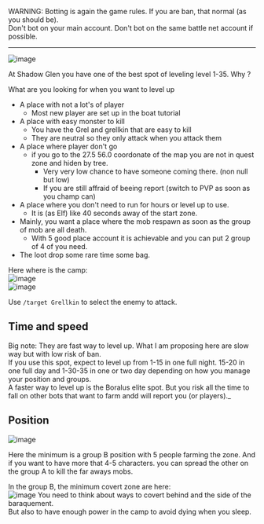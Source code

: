 WARNING: Botting is again the game rules. If you are ban, that normal (as you should be).  
Don't bot on your main account.  Don't bot on the same battle net account if possible.    
 
---------------------

![image](https://github.com/EloiStree/HelloWarcraftQAXR/assets/20149493/b3ee0283-6340-49aa-bdbb-ba45d3df157b)

  

At Shadow Glen you have one of the best spot of leveling level 1-35.
Why ?

What are you looking for when you want to level up
- A place with not a lot's of player
  - Most new player are set up in the boat tutorial
- A place with easy monster to kill
  - You have the Grel and grellkin  that are easy to kill
  - They are neutral so they only attack when you attack them
- A place where player don't go
  - if you go to the 27.5 56.0 coordonate of the map you are not in quest zone and hiden by tree.
    - Very very low chance to have someone coming there. (non null but low)
    - If you are still affraid of beeing report (switch to PVP as soon as you champ can)
- A place where you don't need to run for hours or level up to use.
  - It is (as Elf) like 40 seconds away of the start zone. 
- Mainly, you want a place where the mob respawn as soon as the group of mob are all death.
  - With 5 good place account it is achievable and you can put 2 group of 4 of you need.
- The loot drop some rare time some bag.

  

Here where is the camp:  
![image](https://github.com/EloiStree/HelloWarcraftQAXR/assets/20149493/fb7257e0-e861-4f23-9d6b-962a05789aeb)  
![image](https://github.com/EloiStree/HelloWarcraftQAXR/assets/20149493/40ebe122-7272-4cf8-9f3c-ca0473f0c62f)



Use `/target Grellkin` to select the enemy to attack.


## Time and speed
Big note: They are fast way to level up. What I am proposing here are slow way but with low risk of ban.  
If you use this spot, expect to level up from 1-15 in one full night. 15-20 in one full day and 1-30-35 in one or two day depending on how you manage your position and groups.  
A faster way to level up is the Boralus elite spot. But you risk all the time to fall on other bots that want to farm andd will report you (or players)._


## Position

![image](https://github.com/EloiStree/HelloWarcraftQAXR/assets/20149493/ad24827b-50d7-44d4-8706-45c6cd621b62)

Here the minimum is a group B position with 5 people farming the zone.
And if you want to have more that 4-5 characters. you can spread the other on the group A to kill the far aways mobs.


In the group B, the minimum covert zone are here:   
![image](https://github.com/EloiStree/HelloWarcraftQAXR/assets/20149493/022b2823-8da9-4903-a2d9-5bda42e8fc4a)
You need to think about ways to covert behind and the side of the baraquement.   
But also to have enough power in the camp to avoid dying when you sleep.  





